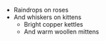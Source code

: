 * Raindrops on roses
* And whiskers on kittens
  * Bright copper kettles
  * And warm woollen mittens
